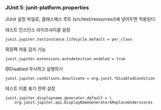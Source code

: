 ### JUnit 5: junit-platform.properties
JUnit 설정 파일로, 클래스패스 루트 (src/test/resources/)에 넣어두면 적용된다.

테스트 인스턴스 라이프사이클 설정
~~~
junit.jupiter.testinstance.lifecycle.default = per_class
~~~

확장팩 자동 감지 기능
~~~
junit.jupiter.extensions.autodetection.enabled = true
~~~

@Disabled 무시하고 실행하기
~~~
junit.jupiter.conditions.deactivate = org.junit.*DisabledCondition
~~~

테스트 이름 표기 전략 설정
~~~
junit.jupiter.displayname.generator.default = \
    org.junit.jupiter.api.DisplayNameGenerator$ReplaceUnderscores
~~~
